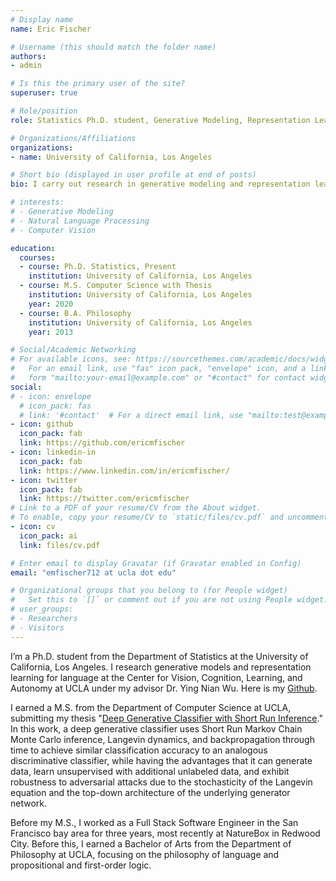 ```yaml
---
# Display name
name: Eric Fischer

# Username (this should match the folder name)
authors:
- admin

# Is this the primary user of the site?
superuser: true

# Role/position
role: Statistics Ph.D. student, Generative Modeling, Representation Learning

# Organizations/Affiliations
organizations:
- name: University of California, Los Angeles

# Short bio (displayed in user profile at end of posts)
bio: I carry out research in generative modeling and representation learning for language.

# interests:
# - Generative Modeling
# - Natural Language Processing
# - Computer Vision

education:
  courses:
  - course: Ph.D. Statistics, Present
    institution: University of California, Los Angeles
  - course: M.S. Computer Science with Thesis
    institution: University of California, Los Angeles
    year: 2020
  - course: B.A. Philosophy
    institution: University of California, Los Angeles
    year: 2013

# Social/Academic Networking
# For available icons, see: https://sourcethemes.com/academic/docs/widgets/#icons
#   For an email link, use "fas" icon pack, "envelope" icon, and a link in the
#   form "mailto:your-email@example.com" or "#contact" for contact widget.
social:
# - icon: envelope
  # icon_pack: fas
  # link: '#contact'  # For a direct email link, use "mailto:test@example.org".
- icon: github
  icon_pack: fab
  link: https://github.com/ericmfischer
- icon: linkedin-in
  icon_pack: fab
  link: https://www.linkedin.com/in/ericmfischer/
- icon: twitter
  icon_pack: fab
  link: https://twitter.com/ericmfischer
# Link to a PDF of your resume/CV from the About widget.
# To enable, copy your resume/CV to `static/files/cv.pdf` and uncomment the lines below.
- icon: cv
  icon_pack: ai
  link: files/cv.pdf

# Enter email to display Gravatar (if Gravatar enabled in Config)
email: "emfischer712 at ucla dot edu"

# Organizational groups that you belong to (for People widget)
#   Set this to `[]` or comment out if you are not using People widget.
# user_groups:
# - Researchers
# - Visitors
---
```


I’m a Ph.D. student from the Department of Statistics at the University of California, Los Angeles. I research generative models and representation learning for language at the Center for Vision, Cognition, Learning, and Autonomy at UCLA under my advisor Dr. Ying Nian Wu. Here is my [Github](https://www.github.com/EricMFischer).

I earned a M.S. from the Department of Computer Science at UCLA, submitting my thesis "[Deep Generative Classifier with Short Run Inference](https://escholarship.org/uc/item/8kx4z8qw)." In this work, a deep generative classifier uses Short Run Markov Chain Monte Carlo inference, Langevin dynamics, and backpropagation through time to achieve similar classification accuracy to an analogous discriminative classifier, while having the advantages that it can generate data, learn unsupervised with additional unlabeled data, and exhibit robustness to adversarial attacks due to the stochasticity of the Langevin equation and the top-down architecture of the underlying generator network.

Before my M.S., I worked as a Full Stack Software Engineer in the San Francisco bay area for three years, most recently at NatureBox in Redwood City. Before this, I earned a Bachelor of Arts from the Department of Philosophy at UCLA, focusing on the philosophy of language and propositional and first-order logic.
